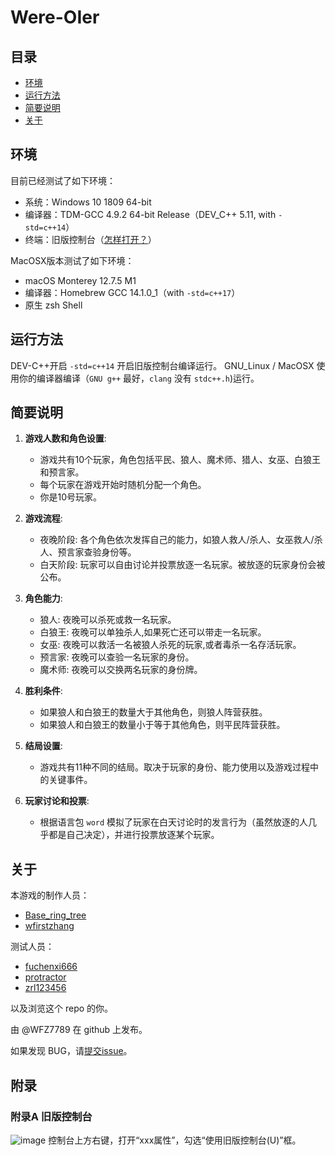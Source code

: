 # Were-OIer
## 目录
- [环境](#环境)
- [运行方法](#运行方法)
- [简要说明](#简要说明)
- [关于](#关于)
## 环境
目前已经测试了如下环境：
- 系统：Windows 10 1809 64-bit
- 编译器：TDM-GCC 4.9.2 64-bit Release（DEV_C++ 5.11, with `-std=c++14`）
- 终端：旧版控制台（[怎样打开？](#附录A-旧版控制台)）
  
MacOSX版本测试了如下环境：
- macOS Monterey 12.7.5 M1
- 编译器：Homebrew GCC 14.1.0_1（with `-std=c++17`）
- 原生 zsh Shell
## 运行方法
DEV-C++开启 `-std=c++14` 开启旧版控制台编译运行。
GNU_Linux / MacOSX
使用你的编译器编译（`GNU g++` 最好，`clang` 没有 `stdc++.h`)运行。
## 简要说明
1. **游戏人数和角色设置**:
   - 游戏共有10个玩家，角色包括平民、狼人、魔术师、猎人、女巫、白狼王和预言家。
   - 每个玩家在游戏开始时随机分配一个角色。
   - 你是10号玩家。

2. **游戏流程**:
   - 夜晚阶段: 各个角色依次发挥自己的能力，如狼人救人/杀人、女巫救人/杀人、预言家查验身份等。
   - 白天阶段: 玩家可以自由讨论并投票放逐一名玩家。被放逐的玩家身份会被公布。

3. **角色能力**:
   - 狼人: 夜晚可以杀死或救一名玩家。
   - 白狼王: 夜晚可以单独杀人,如果死亡还可以带走一名玩家。
   - 女巫: 夜晚可以救活一名被狼人杀死的玩家,或者毒杀一名存活玩家。
   - 预言家: 夜晚可以查验一名玩家的身份。
   - 魔术师: 夜晚可以交换两名玩家的身份牌。

4. **胜利条件**:
   - 如果狼人和白狼王的数量大于其他角色，则狼人阵营获胜。
   - 如果狼人和白狼王的数量小于等于其他角色，则平民阵营获胜。

5. **结局设置**:
   - 游戏共有11种不同的结局。取决于玩家的身份、能力使用以及游戏过程中的关键事件。

6. **玩家讨论和投票**:
   - 根据语言包 `word` 模拟了玩家在白天讨论时的发言行为（虽然放逐的人几乎都是自己决定），并进行投票放逐某个玩家。
## 关于
本游戏的制作人员：
- [Base_ring_tree](https://www.luogu.com.cn/user/950498)
- [wfirstzhang](https://www.luogu.com.cn/user/1312537)

测试人员：
- [fuchenxi666](https://www.luogu.com.cn/user/1342628)
- [protractor](https://www.luogu.com.cn/user/964822)
- [zrl123456](https://www.luogu.com.cn/user/1115784)

以及浏览这个 repo 的你。

由 @WFZ7789 在 github 上发布。

如果发现 BUG，请[提交issue](https://github.com/WFZ7789/Were-OIer/issues)。
## 附录
### 附录A 旧版控制台
![image](https://github.com/user-attachments/assets/9f41711c-94d7-4606-8fa3-60e6a1f20890)
控制台上方右键，打开“xxx属性”，勾选“使用旧版控制台(U)”框。
